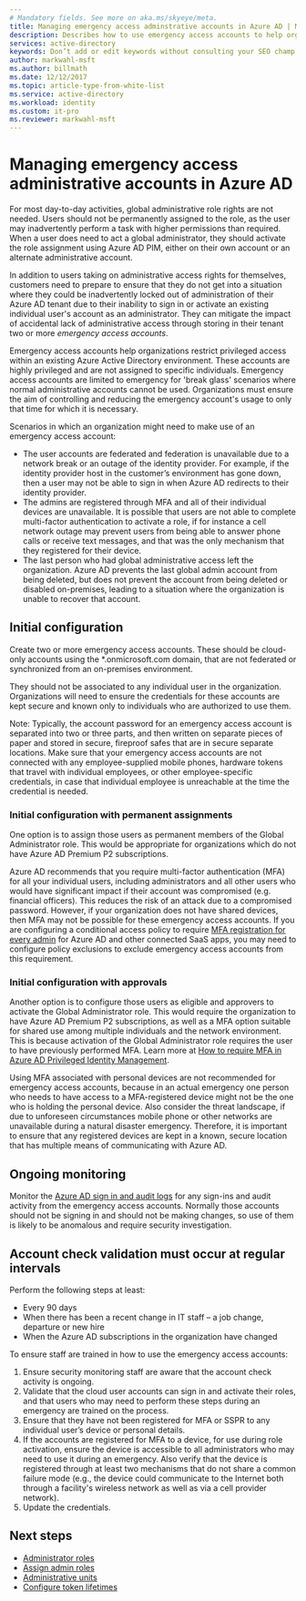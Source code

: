 ```yaml
---
# Mandatory fields. See more on aka.ms/skyeye/meta.
title: Managing emergency access adminstrative accounts in Azure AD | Microsoft Docs
description: Describes how to use emergency access accounts to help organizations restrict privileged access within an existing Azure Active Directory environment. 
services: active-directory 
keywords: Don’t add or edit keywords without consulting your SEO champ.
author: markwahl-msft
ms.author: billmath
ms.date: 12/12/2017
ms.topic: article-type-from-white-list
ms.service: active-directory
ms.workload: identity
ms.custom: it-pro
ms.reviewer: markwahl-msft
---
```



# Managing emergency access administrative accounts in Azure AD 

For most day-to-day activities, global administrative role rights are not needed.  Users should not be permanently assigned to the role, as the user may inadvertently perform a task with higher permissions than required. When a user does need to act a global administrator, they should activate the role assignment using Azure AD PIM, either on their own account or an alternate administrative account.

In addition to users taking on administrative access rights for themselves, customers need to prepare to ensure that they do not get into a situation where they could be inadvertently locked out of administration of their Azure AD tenant due to their inability to sign in or activate an existing individual user's account as an administrator.  They can mitigate the impact of accidental lack of administrative access through storing in their tenant two or more *emergency access accounts*.

Emergency access accounts help organizations restrict privileged access within an existing Azure Active Directory environment. These accounts are highly privileged and are not assigned to specific individuals. Emergency access accounts are limited to emergency for 'break glass' scenarios where normal administrative accounts cannot be used.  Organizations must ensure the aim of controlling and reducing the emergency account's usage to only that time for which it is necessary.

Scenarios in which an organization might need to make use of an emergency access account:

 - The user accounts are federated and federation is unavailable due to a network break or an outage of the identity provider.  For example, if the identity provider host in the customer’s environment has gone down, then a user may not be able to sign in when Azure AD redirects to their identity provider. 
 - The admins are registered through MFA and all of their individual devices are unavailable.  It is possible that users are not able to complete multi-factor authentication to activate a role, if for instance a cell network outage may prevent users from being able to answer phone calls or receive text messages, and that was the only mechanism that they registered for their device. 
 - The last person who had global administrative access left the organization.  Azure AD prevents the last global admin account from being deleted, but does not prevent the account from being deleted or disabled on-premises, leading to a situation where the organization is unable to recover that account.

## Initial configuration

Create two or more emergency access accounts.  These should be cloud-only accounts using the *.onmicrosoft.com domain, that are not federated or synchronized from an on-premises environment.  

They should not be associated to any individual user in the organization.  Organizations will need to ensure the credentials for these accounts are kept secure and known only to individuals who are authorized to use them. 

Note: Typically, the account password for an emergency access account is separated into two or three parts, and then written on separate pieces of paper and stored in secure, fireproof safes that are in secure separate locations. Make sure that your emergency access accounts are not connected with any employee-supplied mobile phones, hardware tokens that travel with individual employees, or other employee-specific credentials, in case that individual employee is unreachable at the time the credential is needed. 

### Initial configuration with permanent assignments

One option is to assign those users as permanent members of the Global Administrator role.  This would be appropriate for organizations which do not have Azure AD Premium P2 subscriptions.

Azure AD recommends that you require multi-factor authentication (MFA) for all your individual users, including administrators and all other users who would have significant impact if their account was compromised (e.g. financial officers). This reduces the risk of an attack due to a compromised password. However, if your organization does not have shared devices, then MFA may not be possible for these emergency access accounts.  If you are configuring a conditional access policy to require [MFA registration for every admin](https://docs.microsoft.com/en-us/azure/multi-factor-authentication/multi-factor-authentication-get-started-user-states) for Azure AD and other connected SaaS apps, you may need to configure policy exclusions to exclude emergency access accounts from this requirement.

### Initial configuration with approvals

Another option is to configure those users as eligible and approvers to activate the Global Administrator role.  This would require the organization to have Azure AD Premium P2 subscriptions, as well as a MFA option suitable for shared use among multiple individuals and the network environment.  This is because activation of the Global Administrator role requires the user to have previously performed MFA.  Learn more at [How to require MFA in Azure AD Privileged Identity Management](https://docs.microsoft.com/en-us/azure/active-directory/active-directory-privileged-identity-management-how-to-require-mfa).

Using MFA associated with personal devices are not recommended for emergency access accounts, because in an actual emergency one person who needs to have access to a MFA-registered device might not be the one who is holding the personal device.  Also consider the threat landscape, if due to unforeseen circumstances mobile phone or other networks are unavailable during a natural disaster emergency.  Therefore, it is important to ensure that any registered devices are kept in a known, secure location that has multiple means of communicating with Azure AD.

## Ongoing monitoring

Monitor the [Azure AD sign in and audit logs](https://docs.microsoft.com/en-us/azure/active-directory/active-directory-reporting-activity-sign-ins) for any sign-ins and audit activity from the emergency access accounts.  Normally those accounts should not be signing in and should not be making changes, so use of them is likely to be anomalous and require security investigation.

## Account check validation must occur at regular intervals

Perform the following steps at least:
 - Every 90 days
 - When there has been a recent change in IT staff – a job change, departure or new hire
 - When the Azure AD subscriptions in the organization have changed

To ensure staff are trained in how to use the emergency access accounts:

1.	Ensure security monitoring staff are aware that the account check activity is ongoing.
2.	Validate that the cloud user accounts can sign in and activate their roles, and that users who may need to perform these steps during an emergency are trained on the process.
3.	Ensure that they have not been registered for MFA or SSPR to any individual user’s device or personal details.  
4. If the accounts are registered for MFA to a device, for use during role activation, ensure the device is accessible to all administrators who may need to use it during an emergency.  Also verify that the device is registered through at least two mechanisms that do not share a common failure mode (e.g., the device could communicate to the Internet both through a facility's wireless network as well as via a cell provider network).
5.	Update the credentials.

## Next steps
- [Administrator roles](active-directory-assign-admin-roles.md)
- [Assign admin roles](active-directory-users-assign-role-azure-portal.md)
- [Administrative units](active-directory-administrative-units-management.md)
- [Configure token lifetimes](active-directory-configurable-token-lifetimes.md)

